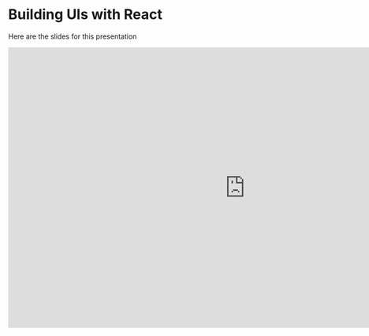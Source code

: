 # Building UIs with React

Here are the slides for this presentation

<iframe src="https://docs.google.com/presentation/d/1j9wbB6GW8OjvrKN8eWXL9cwmhz61L6J3XbAMaPvNYUE/embed?start=false&loop=false&delayms=3000" frameborder="0" width="960" height="569" allowfullscreen="true" mozallowfullscreen="true" webkitallowfullscreen="true"></iframe>